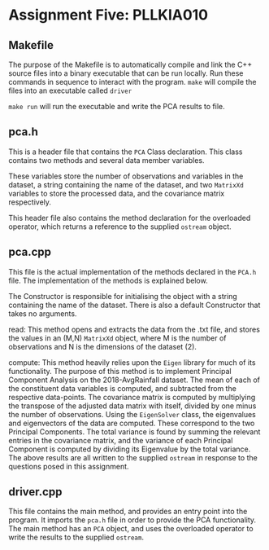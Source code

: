 # Assignment Five: PLLKIA010

## Makefile
The purpose of the Makefile is to automatically compile and link the C++ source files into a binary executable that can be run locally. Run these commands in sequence to interact with the program.
```make``` will compile the files into an executable called ```driver```



```make run``` will run the executable and write the PCA results to file.


## pca.h

This is a header file that contains the ```PCA``` Class declaration. This class contains two methods and several data member variables.


These variables store the number of observations and variables in the dataset, a string containing the name of the dataset, and two ```MatrixXd``` variables to store the processed data, and the covariance matrix respectively.


This header file also contains the method declaration for the overloaded operator, which returns a reference to the supplied ```ostream``` object.

## pca.cpp

This file is the actual implementation of the methods declared in the ```PCA.h``` file. The implementation of the methods is explained below. 

The Constructor is responsible for initialising the object with a string containing the name of the dataset. There is also a default Constructor that takes no arguments.


read: This method opens and extracts the data from the .txt file, and stores the values in an (M,N) ```MatrixXd``` object, where M is the number of observations and N is the dimensions of the dataset (2).


compute: This method heavily relies upon the ```Eigen``` library for much of its functionality. The purpose of this method is to implement Principal Component Analysis on the 2018-AvgRainfall dataset. The mean of each of the constituent data variables is computed, and subtracted from the respective data-points. The covariance matrix is computed by multiplying the transpose of the adjusted data matrix with itself, divided by one minus the number of observations. Using the ```EigenSolver``` class, the eigenvalues and eigenvectors of the data are computed. These correspond to the two Principal Components. The total variance is found by summing the relevant entries in the covariance matrix, and the variance of each Principal Component is computed by dividing its Eigenvalue by the total variance. The above results are all written to the supplied ```ostream``` in response to the questions posed in this assignment.

## driver.cpp

This file contains the main method, and provides an entry point into the program. It imports the ```pca.h``` file in order to provide the PCA functionality. The main method has an ```PCA``` object, and uses the overloaded operator to write the results to the supplied ```ostream```.

